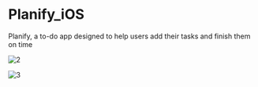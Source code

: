 # Planify_iOS
Planify, a to-do app designed to help users add their tasks and finish them on time

![2](https://github.com/itzsuryaprakash/Planify_iOS/assets/131230362/6189f624-d5f4-47c5-b27b-45112b220a76)

![3](https://github.com/itzsuryaprakash/Planify_iOS/assets/131230362/cfc1a2b3-596a-4ebc-a851-578400008a61)
